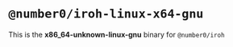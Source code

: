 # `@number0/iroh-linux-x64-gnu`

This is the **x86_64-unknown-linux-gnu** binary for `@number0/iroh`
